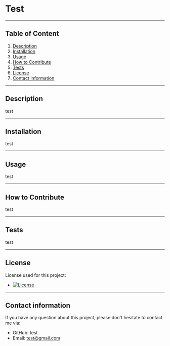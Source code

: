
  # Test

  ---
  ## Table of Content
  1. [Description](#description)
  2. [Installation](#installation)
  3. [Usage](#usage)
  4. [How to Contribute](#how-to-contribute)
  5. [Tests](#tests)
  6. [License](#license)
  7. [Contact information](#contact-information)


  ---
  ## Description
  test

  ---
  ## Installation
  test

  ---
  ## Usage
  test

  ---
  ## How to Contribute
  test

  ---
  ## Tests
  test

  ---
  ## License
  License used for this project:
  * [![License](https://img.shields.io/badge/License-Apache%202.0-blue.svg)](https://opensource.org/licenses/Apache-2.0)

  ---
  ## Contact information
  If you have any question about this project, please don't hesitate to contact me via:
  * GitHub: test
  * Email: test@gmail.com

